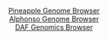 <div id="Pineapple_Genome_Browser" align="center">
  <a href="https://igv.org/app/?sessionURL=blob:zZJra9swFIb_i6BlA8fX2o4NZbiX9JKuXdM46YVijhXZUWtZjqQ4TUL..7SwsS8rNB82BvogHY503vfVs0YtEZLyGsXINR3fdBxkIDnliztgTUWugRGJ4gIqSQwkSEEEqTFB8RoVIBWkgyt9c6pUI2PLoqrpMKhLbkrPBAYrXsNCmpgz65hXFeRcgOJCWkcCWm7Rsu0sSA5NY.rZnulbE1BgQdVMeS251ZC6zBb6vexXKStJzRnJ2LxSdCsg03q0xolZwJdkfJdgTKTsk.XF5DDpXyQj7zR9PAuOH9Ob83EajPfvaFmDmgtyGBWjGZuRr5DetLkdgX.bjpIZPmK9hz3vZP_0raGCyEMndLpeGHhdTwdD6wl5.58860V39a1gkL7eXkomIewG0FeY3p87Z8w7fcf3xkAVx3PNAcJTEcaObXh2YPhu0PmxdbqGbUc6HcEpip.eDaQE4Ffd_rRGatloWpAks_kWHANxMSECxZ3ItkMnilz_IDywo8jZGGs0F9Xfi7aXDqLQdhPXDbKCVkqjPMlk3UgT6tpscWGWqx2z7L4eXcnh8KTPeiLkL8uod5_6L_5wJJN3GdKjt9.njX5E0T.h7iNCTJXvilp.9TAs8fKsikbjtz23943aq.nL8HGFi.s_w3ag7e4WTsEFA6X7dUUff_LWgqBQK11oqaQ5rahajnWOfIFix_U0tgjzimsOkSjzT7ZhG45vf_6Np7d53nwH">Pineapple Genome Browser</a>
</div>
<div id="Alphonso_Genome_Browser" align="center">
  <a href="https://igv.org/app/?sessionURL=blob:zZNbb9owGIb_i6VWmxRybAKJhCYKrGWtBoOldFRV5CROMEtsYzsHQPz3uWjTbjqpXGyalAv7kw_v9_jJAdSIC0wJCICtW65uWUADYk2bBSxZgT7DEgkQZLAQSAMcZYgjkiAQHEAGhYTh_F7tXEvJRGAYWLJOCUlOdeHosIR7SmAj9ISWxpAWBYwph5JyYVxzWFMD53WnQTFkTFd3O7prpFBCAxZsTYmgBkMkjxp1XvSrFOWI0BJFZVVIfAoQqTwqY6pn8MNguRgkCRLiDu0maX9wNxk8OONwdeMNV.H0dhl6y8sFzgmUFUf9cOq3u3Y.SkmzmVcjc57eTmZ1gl1GL5zR5bhlmCPRt7pWz.l6ruUqMJikqP2felYfPrNv9DCuH2e1PWlHU2cyYPaQevnK9as0_EPfRw0UNKmUByBZ825gmZpjeppre52XodXTTNNXdDjFIHh61oDkMPmulj8dgNwxZQsQaFudxNEA5SniIOj4ptm1fN92r7pXpu9bR.0AKl78PbQfw7nfNe2BbXtRhgupVE4jQZjQISF6nWR6vj.TZdHzbuA32Ow3jlx_vbCv519W6.H.U5aF06tXaXqKgLr89ICq1bdk.ifevSWILuNzZdtup4s22dzvfbl3PbaNH4cxy71sM3v9J3vBcx6ajPISSrVeVdT0p2815BgSqQo1FjjGBZa7paJIGxBYtqO0BQktqPIQ8Dx.Z2qmZrnm.996Osfn4w8-">Alphonso Genome Browser</a>
</div>


<div id="DAF_Genomics_Browser" align="center">
  <a href="https://igv.org/app/?sessionURL=blob:tZF_a5wwGMffS6D9Sz2Nnp7CMWRtt9ttK73Der1SjmcaNdQYL4k97XHvfcF1DDbKGHSQhITnx_eb53NET0RIyhsUIWw5U8txkIFkxQ9rYG1NvgIjEkUF1JIYSJCCCNJkBEVHVIBUkKw.68pKqVZGk0kOhVmShjOaSUu6FrSm5J2qiE41sQUMnnkDB2llnOlkBROo24o3kk8gy4iUpj1pSVPuDqCPn7Hd2JLsWFcrOqrutAltLLcK0G5pk5P.L0b.g7Je9F2cruOxfkmGRT6Pl4v41r1Mth_899vk.mOa.On5mpYNqE6Q.Tb_8hyvCjcd7i7cxzN8Vd6ptIVhf3Ndemfuxfll31JB5NwJnJkb.J4XopOBap51GgLKKuFEjmcEeGZgzzNfru7U11MQnKLo_sFASkD2qNPvj0gNrUaFJNl3IzUDcZETgSIztO3ACUM89QLPDkPnZBxRJ.o3ZnmVrMLAxjHGvvUNmNYvaD0OUAv9GXwrkL911vtfQZV03_U3_Z65m8VTP1MDzjafZpvb5ZK_gslAr36r4IKB0qEfzxcoUGs1Rhr1i4p7ejh9Bw--">DAF Genomics Browser</a>
</div>
